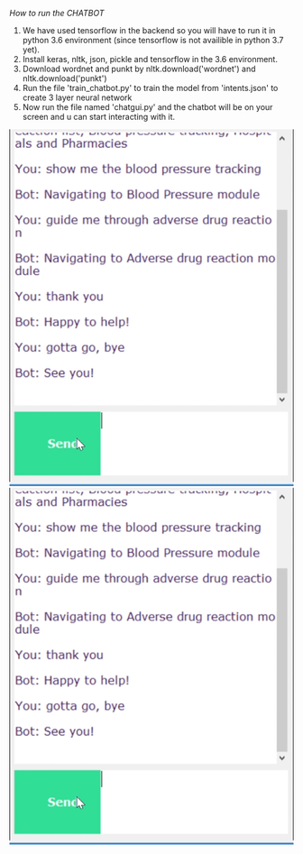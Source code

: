 *How to run the CHATBOT*

1) We have used tensorflow in the backend so you will have to run it in python 3.6 environment (since tensorflow is not availible in python 3.7 yet).
2) Install keras, nltk, json, pickle and tensorflow in the 3.6 environment.
3) Download wordnet and punkt by nltk.download('wordnet') and nltk.download('punkt')
4) Run the file 'train_chatbot.py' to train the model from 'intents.json' to create 3 layer neural network
5) Now run the file named 'chatgui.py' and the chatbot will be on your screen and u can start interacting with it.



![](https://github.com/DJGARG7/pscproject/blob/master/Untitled.png)
<img src="https://github.com/DJGARG7/pscproject/blob/master/Untitled.png">
